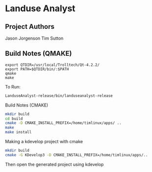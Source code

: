 # Landuse Analyst

## Project Authors

Jason Jorgenson
Tim Sutton

## Build Notes (QMAKE)

```
export QTDIR=/usr/local/Trolltech/Qt-4.2.2/
export PATH=$QTDIR/bin/:$PATH
qmake
make
```

To Run:

```BASH
LanduseAnalyst-release/bin/landuseanalyst-release
```

Build Notes (CMAKE)

```BASH
mkdir build
cd build
cmake -D CMAKE_INSTALL_PREFIX=/home/timlinux/apps/ ..
make
make install
```

Making a kdevelop project with cmake

```BASH
mkdir build
cmake -G KDevelop3 -D CMAKE_INSTALL_PREFIX=/home/timlinux/apps/..
```

Then open the generated project using kdevelop

